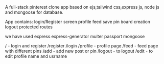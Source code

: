 A full-stack pinterest clone app based on ejs,tailwind css,express js, node js and mongoose for database.

App contains:
  login/Register screen
  profile
  feed
  save pin
  board creation
  logout
  protected routes


we have used
  express
  express-generator
  multer
  passport
  mongoose

/ - login and register
/register
/login
/profile - profile page
/feed - feed page with different pins
/add  - add new post or pin 
/logout  - to logout
/edit - to edit profile name and usrname

